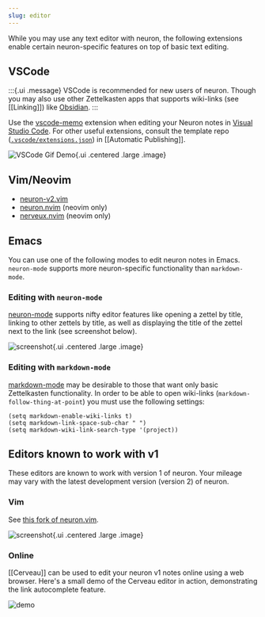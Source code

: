 ```yaml
---
slug: editor
---
```


While you may use any text editor with neuron, the following extensions enable certain neuron-specific features on top of basic text editing.

## VSCode

:::{.ui .message}
VSCode is recommended for new users of neuron. Though you may also use other Zettelkasten apps that supports wiki-links (see [[Linking]]) like [Obsidian](https://obsidian.md/).
:::

Use the [vscode-memo](https://github.com/svsool/vscode-memo#memo) extension when editing your Neuron notes in [Visual Studio Code](https://code.visualstudio.com/). For other useful extensions, consult the template repo ([`.vscode/extensions.json`](https://github.com/srid/neuron-template/blob/master/.vscode/extensions.json)) in [[Automatic Publishing]].

![VSCode Gif Demo](./static/vscode-title-id.gif "Demo of editing neuron notes in VSCode"){.ui .centered .large .image}

## Vim/Neovim


- [neuron-v2.vim](https://github.com/chiefnoah/neuron-v2.vim) 
- [neuron.nvim](https://github.com/oberblastmeister/neuron.nvim) (neovim only)
- [nerveux.nvim](https://github.com/pyrho/nerveux.nvim) (neovim only)

## Emacs 

You can use one of the following modes to edit neuron notes in Emacs. `neuron-mode` supports more neuron-specific functionality than `markdown-mode`.

### Editing with `neuron-mode`

[neuron-mode](https://github.com/felko/neuron-mode) supports nifty editor features like opening a zettel by title, linking to other zettels by title, as well as displaying the title of the zettel next to the link (see screenshot below).

![screenshot](https://user-images.githubusercontent.com/3998/80873287-6fa75e00-8c85-11ea-9cf7-6e03db001d00.png){.ui .centered .large .image}

### Editing with `markdown-mode`

[markdown-mode](https://github.com/jrblevin/markdown-mode) may be desirable to those that want only basic Zettelkasten functionality. In order to be able to open wiki-links (`markdown-follow-thing-at-point`) you must use the following settings:

```elisp
(setq markdown-enable-wiki-links t)
(setq markdown-link-space-sub-char " ")
(setq markdown-wiki-link-search-type '(project))
```

## Editors known to work with v1

These editors are known to work with version 1 of neuron. Your mileage may vary with the latest development version (version 2) of neuron.

### Vim

See [this fork of neuron.vim](https://github.com/fiatjaf/neuron.vim).

![screenshot](https://github.com/fiatjaf/neuron.vim/raw/master/screenshot.png){.ui .centered .large .image}

### Online

[[Cerveau]] can be used to edit your neuron v1 notes online using a web browser. Here's a small demo of the Cerveau editor in action, demonstrating the link autocomplete feature.

![demo](./static/cerveau-autocompl.gif)
